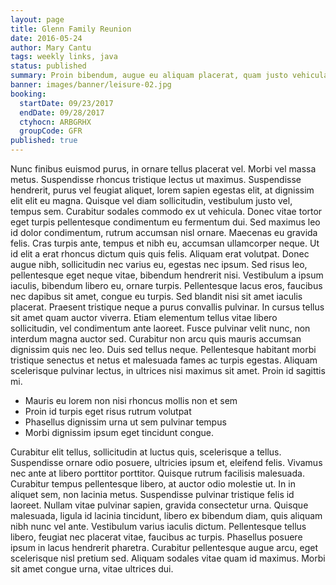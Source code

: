 ```yaml
---
layout: page
title: Glenn Family Reunion
date: 2016-05-24
author: Mary Cantu
tags: weekly links, java
status: published
summary: Proin bibendum, augue eu aliquam placerat, quam justo vehicula.
banner: images/banner/leisure-02.jpg
booking:
  startDate: 09/23/2017
  endDate: 09/28/2017
  ctyhocn: ARBGRHX
  groupCode: GFR
published: true
---
```

Nunc finibus euismod purus, in ornare tellus placerat vel. Morbi vel massa metus. Suspendisse rhoncus tristique lectus ut maximus. Suspendisse hendrerit, purus vel feugiat aliquet, lorem sapien egestas elit, at dignissim elit elit eu magna. Quisque vel diam sollicitudin, vestibulum justo vel, tempus sem. Curabitur sodales commodo ex ut vehicula. Donec vitae tortor eget turpis pellentesque condimentum eu fermentum dui. Sed maximus leo id dolor condimentum, rutrum accumsan nisl ornare. Maecenas eu gravida felis. Cras turpis ante, tempus et nibh eu, accumsan ullamcorper neque. Ut id elit a erat rhoncus dictum quis quis felis. Aliquam erat volutpat. Donec augue nibh, sollicitudin nec varius eu, egestas nec ipsum. Sed risus leo, pellentesque eget neque vitae, bibendum hendrerit nisi.
Vestibulum a ipsum iaculis, bibendum libero eu, ornare turpis. Pellentesque lacus eros, faucibus nec dapibus sit amet, congue eu turpis. Sed blandit nisi sit amet iaculis placerat. Praesent tristique neque a purus convallis pulvinar. In cursus tellus sit amet quam auctor viverra. Etiam elementum tellus vitae libero sollicitudin, vel condimentum ante laoreet. Fusce pulvinar velit nunc, non interdum magna auctor sed. Curabitur non arcu quis mauris accumsan dignissim quis nec leo. Duis sed tellus neque. Pellentesque habitant morbi tristique senectus et netus et malesuada fames ac turpis egestas. Aliquam scelerisque pulvinar lectus, in ultrices nisi maximus sit amet. Proin id sagittis mi.

* Mauris eu lorem non nisi rhoncus mollis non et sem
* Proin id turpis eget risus rutrum volutpat
* Phasellus dignissim urna ut sem pulvinar tempus
* Morbi dignissim ipsum eget tincidunt congue.

Curabitur elit tellus, sollicitudin at luctus quis, scelerisque a tellus. Suspendisse ornare odio posuere, ultricies ipsum et, eleifend felis. Vivamus nec ante at libero porttitor porttitor. Quisque rutrum facilisis malesuada. Curabitur tempus pellentesque libero, at auctor odio molestie ut. In in aliquet sem, non lacinia metus. Suspendisse pulvinar tristique felis id laoreet. Nullam vitae pulvinar sapien, gravida consectetur urna.
Quisque malesuada, ligula id lacinia tincidunt, libero ex bibendum diam, quis aliquam nibh nunc vel ante. Vestibulum varius iaculis dictum. Pellentesque tellus libero, feugiat nec placerat vitae, faucibus ac turpis. Phasellus posuere ipsum in lacus hendrerit pharetra. Curabitur pellentesque augue arcu, eget scelerisque nisl pretium sed. Aliquam sodales vitae quam id maximus. Morbi sit amet congue urna, vitae ultrices dui.
